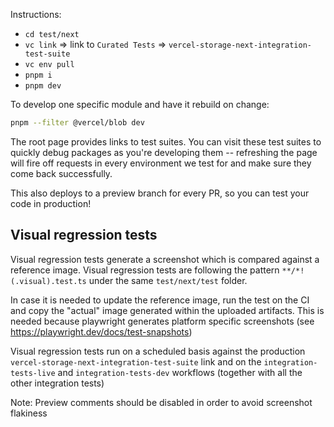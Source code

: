 Instructions:

- `cd test/next`
- `vc link` => link to `Curated Tests` => `vercel-storage-next-integration-test-suite`
- `vc env pull`
- `pnpm i`
- `pnpm dev`

To develop one specific module and have it rebuild on change:

```sh
pnpm --filter @vercel/blob dev
```

The root page provides links to test suites. You can visit these test suites to quickly debug packages as you're developing them -- refreshing the page will fire off requests in every environment we test for and make sure they come back successfully.

This also deploys to a preview branch for every PR, so you can test your code in production!

## Visual regression tests

Visual regression tests generate a screenshot which is compared against a reference image. Visual regression tests are following the pattern `**/*!(.visual).test.ts` under the same `test/next/test` folder.

In case it is needed to update the reference image, run the test on the CI and copy the "actual" image generated within the uploaded artifacts. This is needed because playwright generates platform specific screenshots (see https://playwright.dev/docs/test-snapshots)

Visual regression tests run on a scheduled basis against the production `vercel-storage-next-integration-test-suite` link and on the `integration-tests-live` and `integration-tests-dev` workflows (together with all the other integration tests)

Note: Preview comments should be disabled in order to avoid screenshot flakiness
